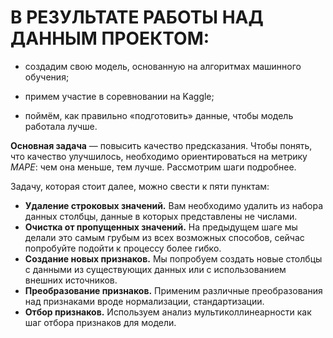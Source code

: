 # В РЕЗУЛЬТАТЕ РАБОТЫ НАД ДАННЫМ ПРОЕКТОМ:

* создадим свою модель, основанную на алгоритмах машинного обучения;

* примем участие в соревновании на Kaggle;

* поймём, как правильно «подготовить» данные, чтобы модель работала лучше.

**Основная задача** — повысить качество предсказания. Чтобы понять, что качество улучшилось, необходимо ориентироваться на метрику *MAPE*: чем она меньше, тем лучше. Рассмотрим шаги подробнее.

Задачу, которая стоит далее, можно свести к пяти пунктам:

* **Удаление строковых значений.** Вам необходимо удалить из набора данных столбцы, данные в которых представлены не числами.
* **Очистка от пропущенных значений.** На предыдущем шаге мы делали это самым грубым из всех возможных способов, сейчас попробуйте подойти к процессу более гибко.
* **Создание новых признаков.** Мы попробуем создать новые столбцы с данными из существующих данных или с использованием внешних источников.
* **Преобразование признаков.** Применим различные преобразования над признаками вроде нормализации, стандартизации.
* **Отбор признаков.** Используем анализ мультиколлинеарности как шаг отбора признаков для модели.